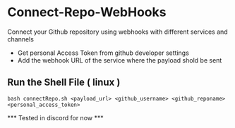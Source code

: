 # Connect-Repo-WebHooks
Connect your Github repository using webhooks with different services and channels

- Get personal Access Token from github developer settings
- Add the webhook URL of the service where the payload shold be sent

## Run the Shell File ( linux )
```
bash connectRepo.sh <payload_url> <github_username> <github_reponame> <personal_access_token>
```


*** Tested in discord for now ***
